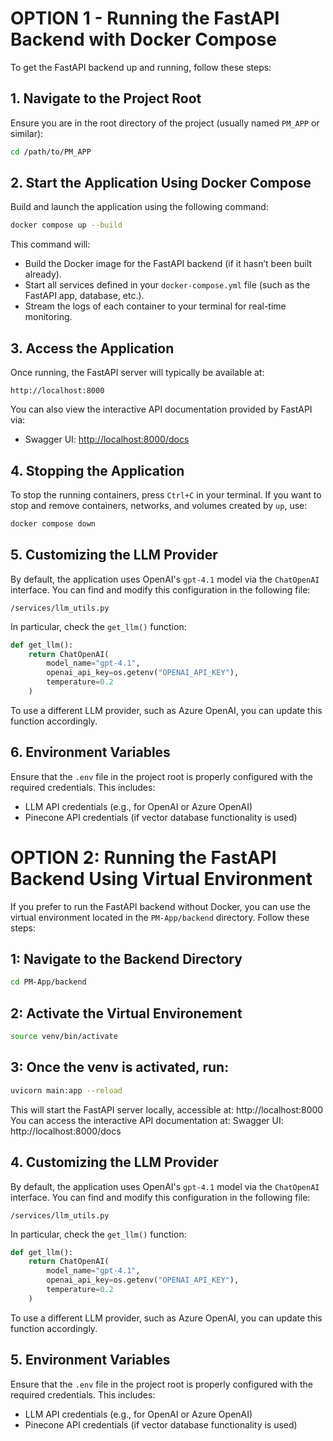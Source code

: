 # OPTION 1 - Running the FastAPI Backend with Docker Compose

To get the FastAPI backend up and running, follow these steps:

## 1. Navigate to the Project Root

Ensure you are in the root directory of the project (usually named `PM_APP` or similar):

```bash
cd /path/to/PM_APP
```

## 2. Start the Application Using Docker Compose

Build and launch the application using the following command:

```bash
docker compose up --build
```

This command will:

- Build the Docker image for the FastAPI backend (if it hasn’t been built already).
- Start all services defined in your `docker-compose.yml` file (such as the FastAPI app, database, etc.).
- Stream the logs of each container to your terminal for real-time monitoring.

## 3. Access the Application

Once running, the FastAPI server will typically be available at:

```
http://localhost:8000
```

You can also view the interactive API documentation provided by FastAPI via:

- Swagger UI: [http://localhost:8000/docs](http://localhost:8000/docs)

## 4. Stopping the Application

To stop the running containers, press `Ctrl+C` in your terminal. If you want to stop and remove containers, networks, and volumes created by `up`, use:

```bash
docker compose down
```

## 5. Customizing the LLM Provider

By default, the application uses OpenAI's `gpt-4.1` model via the `ChatOpenAI` interface. You can find and modify this configuration in the following file:

```
/services/llm_utils.py
```

In particular, check the `get_llm()` function:

```python
def get_llm():
    return ChatOpenAI(
        model_name="gpt-4.1",
        openai_api_key=os.getenv("OPENAI_API_KEY"),
        temperature=0.2
    )
```

To use a different LLM provider, such as Azure OpenAI, you can update this function accordingly.

## 6. Environment Variables

Ensure that the `.env` file in the project root is properly configured with the required credentials. This includes:

- LLM API credentials (e.g., for OpenAI or Azure OpenAI)
- Pinecone API credentials (if vector database functionality is used)

# OPTION 2:  Running the FastAPI Backend Using Virtual Environment

If you prefer to run the FastAPI backend without Docker, you can use the virtual environment located in the `PM-App/backend` directory. Follow these steps:

## 1: Navigate to the Backend Directory

```bash
cd PM-App/backend
```

## 2: Activate the Virtual Environement

```bash
source venv/bin/activate
```

## 3: Once the venv is activated, run:

```bash
uvicorn main:app --reload
```

This will start the FastAPI server locally, accessible at: http://localhost:8000
You can access the interactive API documentation at: Swagger UI: http://localhost:8000/docs

## 4. Customizing the LLM Provider

By default, the application uses OpenAI's `gpt-4.1` model via the `ChatOpenAI` interface. You can find and modify this configuration in the following file:

```
/services/llm_utils.py
```

In particular, check the `get_llm()` function:

```python
def get_llm():
    return ChatOpenAI(
        model_name="gpt-4.1",
        openai_api_key=os.getenv("OPENAI_API_KEY"),
        temperature=0.2
    )
```

To use a different LLM provider, such as Azure OpenAI, you can update this function accordingly.

## 5. Environment Variables

Ensure that the `.env` file in the project root is properly configured with the required credentials. This includes:

- LLM API credentials (e.g., for OpenAI or Azure OpenAI)
- Pinecone API credentials (if vector database functionality is used)